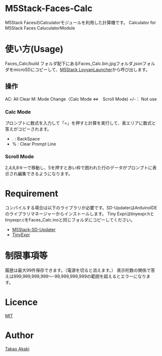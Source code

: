 # M5Stack-Faces-Calc

 M5Stack FacesのCalculatorモジュールを利用した計算機です。
 Calculator for M5Stack Faces CaluculatorModule

# 使い方(Usage)
 Faces_Calc/build フォルダ配下にあるFaces_Calc.bin,jpgフォルダ,jsonフォルダをmicroSDにコピーして、[M5Stack LovyanLauncher](https://github.com/lovyan03/M5Stack_LovyanLauncher)から呼び出します。

 ## 操作
 AC: All Clear
 M: Mode Change（Calc Mode ⇔　Scroll Mode)
 +/-： Not use

 ### Calc Mode
 プロンプトに数式を入力して「=」を押すと計算を実行して、表エリアに数式と答えがコピーされます。
- . : BackSpace
- % : Clear Prompt Line

 ### Scroll Mode
 2,4,6,8キーで移動し、5を押すと赤い枠で囲われた行のデータがプロンプトに表示され編集できるようになります。

 # Requirement

 コンパイルする場合は以下のライブラリが必要です。SD-UpdaterはArduinoIDEのライブラリマネージャーからインストールします。
 Tiny Exprはtinyexpr.hとtinyexpr.cをFaces_Calc.inoと同じフォルダにコピーしてください。

 - [M5Stack-SD-Updater](https://github.com/tobozo/M5Stack-SD-Updater)
 - [TinyExpr](https://github.com/codeplea/tinyexpr)

# 制限事項等
履歴は最大99件保存できます。（電源を切ると消えます。）
表示桁数の関係で答えは999,999,999,999～-99,999,999,999の範囲を超えるとエラーになります。

# Licence
[MIT](https://github.com/mongonta0716/M5Stack-Faces-Calc/blob/master/LICENSE)

# Author
[Takao Akaki](https://twitter.com/mongonta555)



